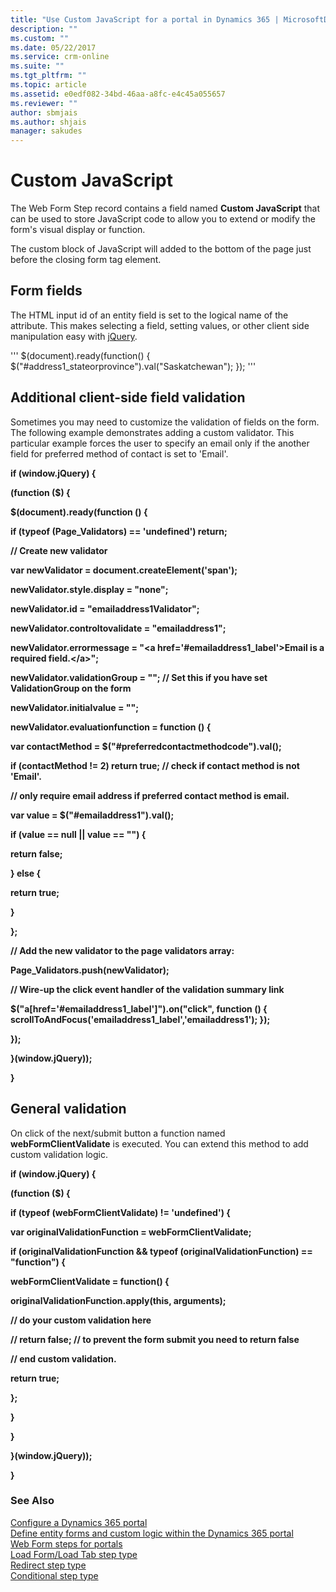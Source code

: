 ```yaml
---
title: "Use Custom JavaScript for a portal in Dynamics 365 | MicrosoftDocs"
description: ""
ms.custom: ""
ms.date: 05/22/2017
ms.service: crm-online
ms.suite: ""
ms.tgt_pltfrm: ""
ms.topic: article
ms.assetid: e0edf082-34bd-46aa-a8fc-e4c45a055657
ms.reviewer: ""
author: sbmjais
ms.author: shjais
manager: sakudes
---
```

# Custom JavaScript
The Web Form Step record contains a field named **Custom JavaScript** that can be used to store JavaScript code to allow you to extend or modify the form's visual display or function.

The custom block of JavaScript will added to the bottom of the page just before the closing form tag element.

## Form fields

The HTML input id of an entity field is set to the logical name of the attribute. This makes selecting a field, setting values, or other client side manipulation easy with [jQuery](http://jquery.com/).  

''' $(document).ready(function() 
{
$("\#address1\_stateorprovince").val("Saskatchewan");
}); 
'''
## Additional client-side field validation

Sometimes you may need to customize the validation of fields on the form. The following example demonstrates adding a custom validator. This particular example forces the user to specify an email only if the another field for preferred method of contact is set to 'Email'.

**if (window.jQuery) {**

**(function ($) {**

**$(document).ready(function () {**

**if (typeof (Page\_Validators) == 'undefined') return;**

**// Create new validator**

**var newValidator = document.createElement('span');**

**newValidator.style.display = "none";**

**newValidator.id = "emailaddress1Validator";**

**newValidator.controltovalidate = "emailaddress1";**

**newValidator.errormessage = "&lt;a href='\#emailaddress1\_label'&gt;Email is a required field.&lt;/a&gt;";**

**newValidator.validationGroup = ""; // Set this if you have set ValidationGroup on the form**

**newValidator.initialvalue = "";**

**newValidator.evaluationfunction = function () {**

**var contactMethod = $("\#preferredcontactmethodcode").val();**

**if (contactMethod != 2) return true; // check if contact method is not 'Email'.**

**// only require email address if preferred contact method is email.**

**var value = $("\#emailaddress1").val();**

**if (value == null || value == "") {**

**return false;**

**} else {**

**return true;**

**}**

**};**

**// Add the new validator to the page validators array:**

**Page\_Validators.push(newValidator);**

**// Wire-up the click event handler of the validation summary link**

**$("a\[href='\#emailaddress1\_label'\]").on("click", function () { scrollToAndFocus('emailaddress1\_label','emailaddress1'); });**

**});**

**}(window.jQuery));**

**}**

## General validation

On click of the next/submit button a function named **webFormClientValidate** is executed. You can extend this method to add custom validation logic.

**if (window.jQuery) {**

**(function ($) {**

**if (typeof (webFormClientValidate) != 'undefined') {**

**var originalValidationFunction = webFormClientValidate;**

**if (originalValidationFunction && typeof (originalValidationFunction) == "function") {**

**webFormClientValidate = function() {**

**originalValidationFunction.apply(this, arguments);**

**// do your custom validation here**

**// return false; // to prevent the form submit you need to return false**

**// end custom validation.**

**return true;**

**};**

**}**

**}**

**}(window.jQuery));**

**}**

### See Also

[Configure a Dynamics 365 portal](configure-portal.md)  
[Define entity forms and custom logic within the Dynamics 365 portal](entity-forms-custom-logic.md)  
[Web Form steps for portals](web-form-steps.md)  
[Load Form/Load Tab step type](load-form-step.md)  
[Redirect step type](add-redirect-step.md)  
[Conditional step type](add-conditional-step.md)  

